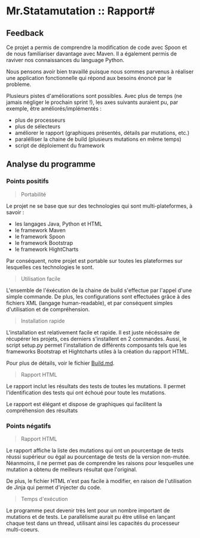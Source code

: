 # Mr.Statamutation :: Rapport#

## Feedback ##
	
Ce projet a permis de comprendre la modification de code avec 
Spoon et de nous familiariser davantage avec Maven. 
Il a également permis de raviver nos connaissances du language
Python.

Nous pensons avoir bien travaillé puisque nous sommes parvenus
à réaliser une application fonctionnelle qui répond aux
besoins énoncé par le probleme.

Plusieurs pistes d'améliorations sont possibles. Avec plus de temps (ne jamais négliger le prochain sprint !), 
les axes suivants auraient pu, par exemple, être améliorés/implémentés :
- plus de processeurs
- plus de sélecteurs
- améliorer le rapport (graphiques présentés, détails par mutations, etc.)
- paralélliser la chaine de build (plusieurs mutations en même temps)
- script de déploiement du framework


## Analyse du programme ##

### Points positifs ###

> Portabilité

Le projet ne se base que sur des technologies qui sont multi-plateformes, à savoir :
<ul>
<li>les langages Java, Python et HTML</li>
<li>le framework Maven</li>
<li>le framework Spoon</li>
<li>le framework Bootstrap</li>
<li>le framework HightCharts</li>
</ul>

Par conséquent, notre projet est portable sur toutes les plateformes sur lesquelles ces technologies le sont.

	
> Utilisation facile

L'ensemble de l'éxécution de la chaine de build s'effectue par l'appel d'une simple commande.
De plus, les configurations sont effectuées grâce à des fichiers XML (langage human-readable), et par conséquent simples d'utilisation et de compréhension.


> Installation rapide 

L'installation est relativement facile et rapide. Il est juste nécéssaire de récupérer les projets, ces derniers s'installent en 2 commandes.
Aussi, le script setup.py permet l'installation de différents composants tels que les frameworks Bootstrap et Hightcharts utiles à la création du rapport HTML. 

Pour plus de détails, voir le fichier [Build.md](./Build.md).


> Rapport HTML
	
Le rapport inclut les résultats des tests de toutes les mutations.
Il permet l'identification des tests qui ont échoué pour toute les
mutations.

Le rapport est élégant et dispose de graphiques qui facilitent la
compréhension des résultats


### Points négatifs ###

> Rapport HTML

Le rapport affiche la liste des mutations qui ont un pourcentage de 
tests réussi supérieur ou égal au pourcentage de tests de la version 
non-mutée. Néanmoins, il ne permet pas de comprendre les raisons pour
lesquelles une mutation a obtenu de meilleurs résultat que l'original.

De plus, le fichier HTML n'est pas facile à modifier, en raison de
l'utilisation de Jinja qui permet d'injecter du code.


> Temps d'exécution
	
Le programme peut devenir très lent pour un nombre important de mutations
et de tests. Le parallèlisme aurait pu être utilisé en lançant chaque
test dans un thread, utilisant ainsi les capacités du processeur 
multi-coeurs.